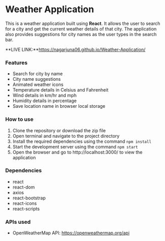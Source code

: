 # Weather Application

This is a weather application built using **React**. It allows the user to search for a city and get the current weather details of that city. The application also provides suggestions for city names as the user types in the search bar.

**LIVE LINK:**https://nagarjuna06.github.io/Weather-Application/

### Features

- Search for city by name
- City name suggestions
- Animated weather icons
- Temperature details in Celsius and Fahrenheit
- Wind details in km/hr and mph
- Humidity details in percentage
- Save location name in browser local storage

### How to use

1. Clone the repository or download the zip file
2. Open terminal and navigate to the project directory
3. Install the required dependencies using the command `npm install`
4. Start the development server using the command `npm start`
5. Open the browser and go to http://localhost:3000/ to view the application

### Dependencies

- react
- react-dom
- axios
- react-bootstrap
- react-icons
- react-scripts

### APIs used

- OpenWeatherMap API: https://openweathermap.org/api
